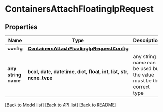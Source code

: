 # ContainersAttachFloatingIpRequest


## Properties
Name | Type | Description | Notes
------------ | ------------- | ------------- | -------------
**config** | [**ContainersAttachFloatingIpRequestConfig**](ContainersAttachFloatingIpRequestConfig.md) |  | [optional] 
**any string name** | **bool, date, datetime, dict, float, int, list, str, none_type** | any string name can be used but the value must be the correct type | [optional]

[[Back to Model list]](../README.md#documentation-for-models) [[Back to API list]](../README.md#documentation-for-api-endpoints) [[Back to README]](../README.md)


